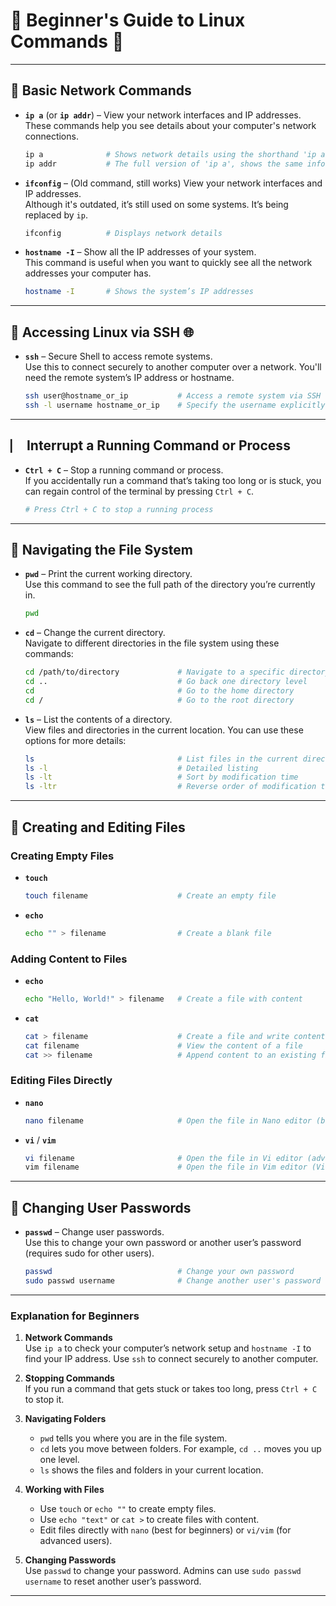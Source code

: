 # **🐧 Beginner's Guide to Linux Commands** 🔨

---

## **🔧 Basic Network Commands**

- **`ip a`** (or **`ip addr`**) – View your network interfaces and IP addresses.  
  These commands help you see details about your computer's network connections.
  ```bash
  ip a              # Shows network details using the shorthand 'ip a'
  ip addr           # The full version of 'ip a', shows the same information
  ```

- **`ifconfig`** – (Old command, still works) View your network interfaces and IP addresses.  
  Although it's outdated, it’s still used on some systems. It’s being replaced by `ip`.
  ```bash
  ifconfig          # Displays network details
  ```

- **`hostname -I`** – Show all the IP addresses of your system.  
  This command is useful when you want to quickly see all the network addresses your computer has.
  ```bash
  hostname -I       # Shows the system’s IP addresses
  ```

---

## **🔐 Accessing Linux via SSH** 🌐

- **`ssh`** – Secure Shell to access remote systems.  
  Use this to connect securely to another computer over a network. You'll need the remote system’s IP address or hostname.
  ```bash
  ssh user@hostname_or_ip           # Access a remote system via SSH
  ssh -l username hostname_or_ip    # Specify the username explicitly
  ```

---

## **⎸️ Interrupt a Running Command or Process**

- **`Ctrl + C`** – Stop a running command or process.  
  If you accidentally run a command that’s taking too long or is stuck, you can regain control of the terminal by pressing `Ctrl + C`.
  ```bash
  # Press Ctrl + C to stop a running process
  ```

---

## **📁 Navigating the File System**

- **`pwd`** – Print the current working directory.  
  Use this command to see the full path of the directory you’re currently in.
  ```bash
  pwd
  ```

- **`cd`** – Change the current directory.  
  Navigate to different directories in the file system using these commands:
  ```bash
  cd /path/to/directory             # Navigate to a specific directory
  cd ..                             # Go back one directory level
  cd                                # Go to the home directory
  cd /                              # Go to the root directory
  ```

- **`ls`** – List the contents of a directory.  
  View files and directories in the current location. You can use these options for more details:
  ```bash
  ls                                # List files in the current directory
  ls -l                             # Detailed listing
  ls -lt                            # Sort by modification time
  ls -ltr                           # Reverse order of modification time
  ```

---

## **📄 Creating and Editing Files**

### **Creating Empty Files**
- **`touch`**  
  ```bash
  touch filename                    # Create an empty file
  ```

- **`echo`**  
  ```bash
  echo "" > filename                # Create a blank file
  ```

### **Adding Content to Files**
- **`echo`**  
  ```bash
  echo "Hello, World!" > filename   # Create a file with content
  ```

- **`cat`**  
  ```bash
  cat > filename                    # Create a file and write content (Ctrl + D to save)
  cat filename                      # View the content of a file
  cat >> filename                   # Append content to an existing file
  ```

### **Editing Files Directly**
- **`nano`**  
  ```bash
  nano filename                     # Open the file in Nano editor (beginner-friendly)
  ```

- **`vi`** / **`vim`**  
  ```bash
  vi filename                       # Open the file in Vi editor (advanced)
  vim filename                      # Open the file in Vim editor (Vi improved)
  ```

---

## **🔑 Changing User Passwords**

- **`passwd`** – Change user passwords.  
  Use this to change your own password or another user’s password (requires sudo for other users).
  ```bash
  passwd                            # Change your own password
  sudo passwd username              # Change another user's password (requires sudo)
  ```

---

### **Explanation for Beginners**

1. **Network Commands**  
   Use `ip a` to check your computer’s network setup and `hostname -I` to find your IP address. Use `ssh` to connect securely to another computer.

2. **Stopping Commands**  
   If you run a command that gets stuck or takes too long, press `Ctrl + C` to stop it.

3. **Navigating Folders**  
   - `pwd` tells you where you are in the file system.
   - `cd` lets you move between folders. For example, `cd ..` moves you up one level.
   - `ls` shows the files and folders in your current location.

4. **Working with Files**  
   - Use `touch` or `echo ""` to create empty files.
   - Use `echo "text"` or `cat >` to create files with content.
   - Edit files directly with `nano` (best for beginners) or `vi/vim` (for advanced users).

5. **Changing Passwords**  
   Use `passwd` to change your password. Admins can use `sudo passwd username` to reset another user’s password.

---
